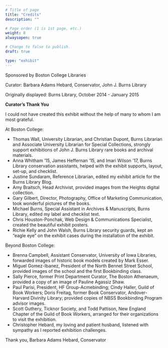 ```yaml
---
# Title of page
title: "Credits"
description: ""

# Page order (1 is 1st page, etc.)
weight: 8
alwaysopen: true

# Change to false to publish.
draft: true

type: "exhibit"
---
```


Sponsored by Boston College Libraries

Curator: Barbara Adams Hebard, Conservator, John J. Burns Library 


Originally displayed: Burns Library, October 2014 - January 2015

**Curator’s Thank You**

I could not have created this exhibit without the help of many to whom I am most grateful.

At Boston College:

+ Thomas Wall, University Librarian, and Christian Dupont, Burns Librarian and Associate University Librarian for Special Collections, strongly support exhibitions of John J. Burns Library rare books and archival materials. 
+ Anna Whitham ’15, James Heffernan ’15, and Imari Wilson ’17, Burns Library conservation assistants, helped with the exhibit supports, layout, set-up, and checklist.
+ Justine Sundaram, Reference Librarian, edited my exhibit article for the Burns Library Blog. 
+ Amy Braitsch, Head Archivist, provided images from the Heights digital collection.
+ Gary Gilbert, Director, Photography, Office of Marketing Communication, took wonderful pictures of the books.
+ Michael Burns, Special Assistant in Archives & Manuscripts, Burns Library, edited my label and checklist text. 
+ Chris Houston-Ponchak, Web Design & Communications Specialist, created the beautiful exhibit posters.
+ Richie Kelly and John Walsh, Burns Library security guards, kept an “eagle eye” on the exhibit cases during the installation of the exhibit.

Beyond Boston College:

+ Brenna Campbell, Assistant Conservator, University of Iowa Libraries, forwarded images of historic book models created by Mark Esser.
+ Miguel Gomez-Ibanez, President of the North Bennet Street School, provided images of the school and the first Bookbinding class.
+ Sally Pierce, former Print Department Curator, The Boston Athenaeum, provided a copy of an image of Pauline Agassiz Shaw.
+ Paul Parisi, President, HF Group-Acmebinding;  Cindy Haller, Guild of Book Workers; Doris Freitag, former Book Conservator, Andover-Harvard Divinity Library; provided copies of  NBSS Bookbinding Program advisor images.
+ Scott Guthery, Ticknor Society, and Todd Pattison, New England Chapter of the Guild of Book Workers, arranged for their organizations to visit the exhibition.
+ Christopher Hebard, my loving and patient husband, listened with sympathy as I reported exhibition challenges.

Thank you, Barbara Adams Hebard, Conservator

